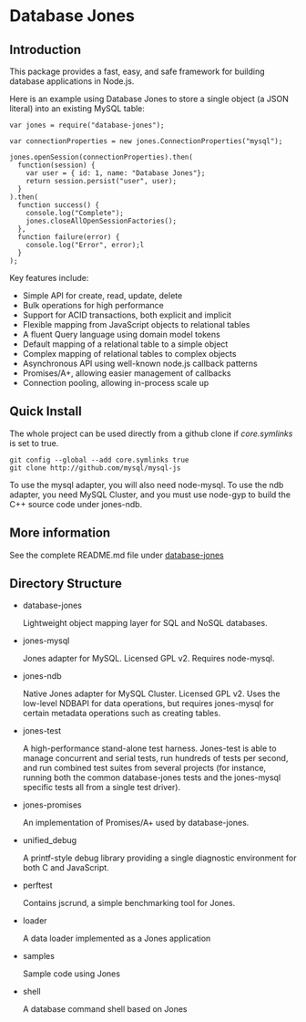 Database Jones
==============

Introduction
------------
This package provides a fast, easy, and safe framework for building 
database applications in Node.js. 

Here is an example using Database Jones to store a single object (a JSON literal)
into an existing MySQL table:
```
var jones = require("database-jones");

var connectionProperties = new jones.ConnectionProperties("mysql");

jones.openSession(connectionProperties).then(
  function(session) {
    var user = { id: 1, name: "Database Jones"};
    return session.persist("user", user);
  }
).then(
  function success() { 
    console.log("Complete");
    jones.closeAllOpenSessionFactories();
  },
  function failure(error) { 
    console.log("Error", error);l
  }
);
```

Key features include:

+ Simple API for create, read, update, delete
+ Bulk operations for high performance
+ Support for ACID transactions, both explicit and implicit
+ Flexible mapping from JavaScript objects to relational tables
+ A fluent Query language using domain model tokens
+ Default mapping of a relational table to a simple object 
+ Complex mapping of relational tables to complex objects
+ Asynchronous API using well-known node.js callback patterns
+ Promises/A+, allowing easier management of callbacks
+ Connection pooling, allowing in-process scale up

Quick Install
-------------
The whole project can be used directly from a github clone if *core.symlinks* 
is set to true.
```
git config --global --add core.symlinks true
git clone http://github.com/mysql/mysql-js
```
To use the mysql adapter, you will also need node-mysql.
To use the ndb adapter, you need MySQL Cluster, and you must use node-gyp to build
the C++ source code under jones-ndb.  


More information
----------------
See the complete README.md file under [database-jones](database-jones/README.md)


Directory Structure
-------------------


* database-jones

  Lightweight object mapping layer for SQL and NoSQL databases.  
  
* jones-mysql

  Jones adapter for MySQL.  Licensed GPL v2.  Requires node-mysql.
  
* jones-ndb

  Native Jones adapter for MySQL Cluster.  Licensed GPL v2. 
  Uses the low-level NDBAPI for data operations, but requires jones-mysql
  for certain metadata operations such as creating tables.

* jones-test

  A high-performance stand-alone test harness.  Jones-test is able to manage
  concurrent and serial tests, run hundreds of tests per second, and run 
  combined test suites from several projects (for instance, running both 
  the common database-jones tests and the jones-mysql specific tests all
  from a single test driver).   
  
* jones-promises

  An implementation of Promises/A+ used by database-jones. 
  
* unified\_debug 

  A printf-style debug library providing a single diagnostic 
  environment for both C and JavaScript. 

* perftest

  Contains jscrund, a simple benchmarking tool for Jones.
  
* loader

  A data loader implemented as a Jones application

* samples 

  Sample code using Jones

* shell

  A database command shell based on Jones


